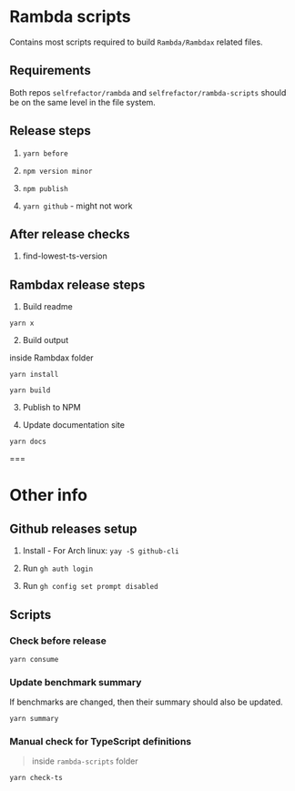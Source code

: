# Rambda scripts

Contains most scripts required to build `Rambda/Rambdax` related files.

## Requirements

Both repos `selfrefactor/rambda` and `selfrefactor/rambda-scripts` should be on the same level in the file system.

## Release steps

1. `yarn before`

2. `npm version minor`

3. `npm publish`

4. `yarn github` - might not work

## After release checks

1. find-lowest-ts-version 

## Rambdax release steps

1. Build readme

`yarn x`

2. Build output

inside Rambdax folder

`yarn install`

`yarn build`

3. Publish to NPM

4. Update documentation site

`yarn docs`

===
# Other info

## Github releases setup

1. Install - For Arch linux: `yay -S github-cli`

2. Run `gh auth login`

3. Run `gh config set prompt disabled`

## Scripts

### Check before release

`yarn consume`

### Update benchmark summary

If benchmarks are changed, then their summary should also be updated.

`yarn summary`

### Manual check for TypeScript definitions

> inside `rambda-scripts` folder

`yarn check-ts`